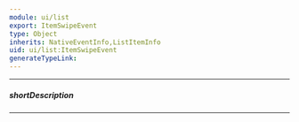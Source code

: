 ```yaml
---
module: ui/list
export: ItemSwipeEvent
type: Object
inherits: NativeEventInfo,ListItemInfo
uid: ui/list:ItemSwipeEvent
generateTypeLink: 
---
```

---
##### shortDescription
<!-- Description goes here -->

---
<!-- Description goes here -->